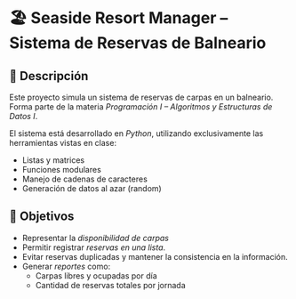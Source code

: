 # 🏖️ Seaside Resort Manager – Sistema de Reservas de Balneario

## 📌 Descripción
Este proyecto simula un sistema de reservas de carpas en un balneario.  
Forma parte de la materia *Programación I – Algoritmos y Estructuras de Datos I*.  

El sistema está desarrollado en *Python*, utilizando exclusivamente las herramientas vistas en clase:  
- Listas y matrices  
- Funciones modulares  
- Manejo de cadenas de caracteres  
- Generación de datos al azar (random)  

## 🎯 Objetivos
- Representar la *disponibilidad de carpas*
- Permitir registrar *reservas en una lista*.   
- Evitar reservas duplicadas y mantener la consistencia en la información.  
- Generar *reportes* como:  
  - Carpas libres y ocupadas por día  
  - Cantidad de reservas totales por jornada  
